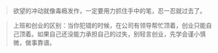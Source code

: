 > 欲望的冲动就像毒瘾发作，一定要用力抓住手中的笔，忍一忍就过去了。



> 上班和创业的区别：当你犯错的时候，在公司有领导帮忙顶着，创业只能自己顶着。如果自己还没能力承担自己的过失，别轻言创业，先学会谨小慎微，做事靠谱。



>